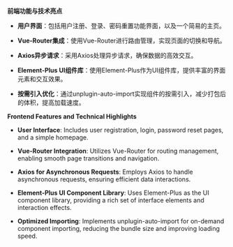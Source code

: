 **前端功能与技术亮点**

- **用户界面**：包括用户注册、登录、密码重置功能界面，以及一个简易的主页。

- **Vue-Router集成**：使用Vue-Router进行路由管理，实现页面的切换和导航。

- **Axios异步请求**：采用Axios处理异步请求，确保数据的高效交互。

- **Element-Plus UI组件库**：使用Element-Plus作为UI组件库，提供丰富的界面元素和交互效果。

- **按需引入优化**：通过unplugin-auto-import实现组件的按需引入，减少打包后的体积，提高加载速度。




**Frontend Features and Technical Highlights**

- **User Interface**: Includes user registration, login, password reset pages, and a simple homepage.

- **Vue-Router Integration**: Utilizes Vue-Router for routing management, enabling smooth page transitions and navigation.

- **Axios for Asynchronous Requests**: Employs Axios to handle asynchronous requests, ensuring efficient data interactions.

- **Element-Plus UI Component Library**: Uses Element-Plus as the UI component library, providing a rich set of interface elements and interaction effects.

- **Optimized Importing**: Implements unplugin-auto-import for on-demand component importing, reducing the bundle size and improving loading speed.
